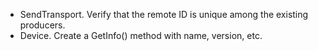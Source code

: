 * SendTransport. Verify that the remote ID is unique among the existing producers.
* Device. Create a GetInfo() method with name, version, etc.
